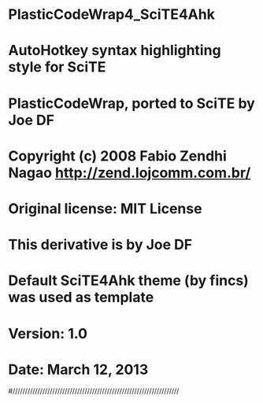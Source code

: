 PlasticCodeWrap4_SciTE4Ahk
==========================
# AutoHotkey syntax highlighting style for SciTE
# PlasticCodeWrap, ported to SciTE by Joe DF
# Copyright (c) 2008 Fabio Zendhi Nagao <http://zend.lojcomm.com.br/>
# Original license: MIT License
#
# This derivative is by Joe DF
# Default SciTE4Ahk theme (by fincs) was used as template
#
# Version: 1.0
# Date: March 12, 2013
#///////////////////////////////////////////////////////////////////

